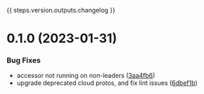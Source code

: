 {{ steps.version.outputs.changelog }}

# 0.1.0 (2023-01-31)


### Bug Fixes

* accessor not running on non-leaders ([3aa4fb6](https://github.com/raptor-ml/streaming-runner/commit/3aa4fb6df8f9c11ef1980e9c393ddad666e4c555))
* upgrade deprecated cloud protos, and fix lint issues ([6dbef1b](https://github.com/raptor-ml/streaming-runner/commit/6dbef1b2c2ed935bcd07b6ec5c59fcd4384dc661))
